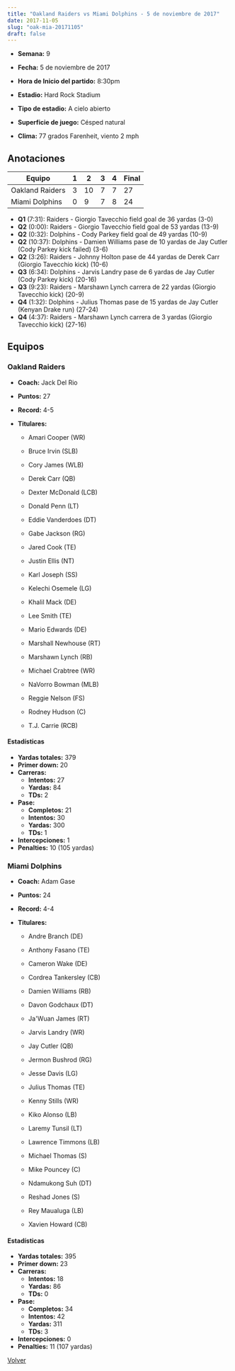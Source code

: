 ```yaml
---
title: "Oakland Raiders vs Miami Dolphins - 5 de noviembre de 2017"
date: 2017-11-05
slug: "oak-mia-20171105"
draft: false
---
```


* **Semana:** 9
* **Fecha:** 5 de noviembre de 2017

* **Hora de Inicio del partido:** 8:30pm
* **Estadio:** Hard Rock Stadium
* **Tipo de estadio:** A cielo abierto
* **Superficie de juego:** Césped natural
* **Clima:** 77 grados Farenheit, viento 2 mph





## Anotaciones
| Equipo | 1 | 2 | 3 | 4 | Final |
|--------|---|---|---|---|-------|
| Oakland Raiders  | 3 | 10 | 7 | 7  | 27 |
| Miami Dolphins  | 0 | 9 | 7 | 8  | 24 |
* **Q1** (7:31): Raiders - Giorgio Tavecchio field goal de 36 yardas (3-0)
* **Q2** (0:00): Raiders - Giorgio Tavecchio field goal de 53 yardas (13-9)
* **Q2** (0:32): Dolphins - Cody Parkey field goal de 49 yardas (10-9)
* **Q2** (10:37): Dolphins - Damien Williams pase de 10 yardas de Jay Cutler (Cody Parkey kick failed) (3-6)
* **Q2** (3:26): Raiders - Johnny Holton pase de 44 yardas de Derek Carr (Giorgio Tavecchio kick) (10-6)
* **Q3** (6:34): Dolphins - Jarvis Landry pase de 6 yardas de Jay Cutler (Cody Parkey kick) (20-16)
* **Q3** (9:23): Raiders - Marshawn Lynch carrera de 22 yardas (Giorgio Tavecchio kick) (20-9)
* **Q4** (1:32): Dolphins - Julius Thomas pase de 15 yardas de Jay Cutler (Kenyan Drake run) (27-24)
* **Q4** (4:37): Raiders - Marshawn Lynch carrera de 3 yardas (Giorgio Tavecchio kick) (27-16)


## Equipos


### Oakland Raiders
* **Coach:** Jack Del Rio
* **Puntos:** 27
* **Record:** 4-5
* **Titulares:** 

  * Amari Cooper (WR) 

  * Bruce Irvin (SLB) 

  * Cory James (WLB) 

  * Derek Carr (QB) 

  * Dexter McDonald (LCB) 

  * Donald Penn (LT) 

  * Eddie Vanderdoes (DT) 

  * Gabe Jackson (RG) 

  * Jared Cook (TE) 

  * Justin Ellis (NT) 

  * Karl Joseph (SS) 

  * Kelechi Osemele (LG) 

  * Khalil Mack (DE) 

  * Lee Smith (TE) 

  * Mario Edwards (DE) 

  * Marshall Newhouse (RT) 

  * Marshawn Lynch (RB) 

  * Michael Crabtree (WR) 

  * NaVorro Bowman (MLB) 

  * Reggie Nelson (FS) 

  * Rodney Hudson (C) 

  * T.J. Carrie (RCB) 

#### Estadísticas
* **Yardas totales:** 379
* **Primer down:** 20
* **Carreras:**
  * **Intentos:** 27
  * **Yardas:** 84
  * **TDs:** 2
* **Pase:**
  * **Completos:** 21
  * **Intentos:** 30
  * **Yardas:** 300
  * **TDs:** 1
* **Intercepciones:** 1
* **Penalties:** 10 (105 yardas)

### Miami Dolphins
* **Coach:** Adam Gase
* **Puntos:** 24
* **Record:** 4-4
* **Titulares:** 

  * Andre Branch (DE) 

  * Anthony Fasano (TE) 

  * Cameron Wake (DE) 

  * Cordrea Tankersley (CB) 

  * Damien Williams (RB) 

  * Davon Godchaux (DT) 

  * Ja'Wuan James (RT) 

  * Jarvis Landry (WR) 

  * Jay Cutler (QB) 

  * Jermon Bushrod (RG) 

  * Jesse Davis (LG) 

  * Julius Thomas (TE) 

  * Kenny Stills (WR) 

  * Kiko Alonso (LB) 

  * Laremy Tunsil (LT) 

  * Lawrence Timmons (LB) 

  * Michael Thomas (S) 

  * Mike Pouncey (C) 

  * Ndamukong Suh (DT) 

  * Reshad Jones (S) 

  * Rey Maualuga (LB) 

  * Xavien Howard (CB) 

#### Estadísticas
* **Yardas totales:** 395
* **Primer down:** 23
* **Carreras:**
  * **Intentos:** 18
  * **Yardas:** 86
  * **TDs:** 0
* **Pase:**
  * **Completos:** 34
  * **Intentos:** 42
  * **Yardas:** 311
  * **TDs:** 3
* **Intercepciones:** 0
* **Penalties:** 11 (107 yardas)


[Volver](/historia/2017)
